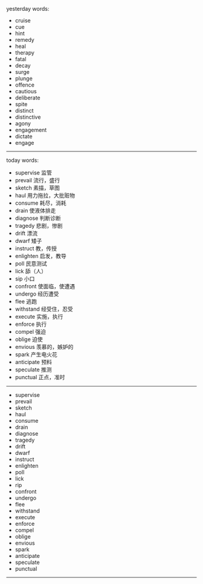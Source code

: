 yesterday words:
- cruise
- cue
- hint
- remedy
- heal
- therapy
- fatal
- decay
- surge
- plunge
- offence
- cautious
- deliberate
- spite
- distinct
- distinctive
- agony
- engagement
- dictate
- engage 

---
today words:
- supervise  监管
- prevail  流行，盛行
- sketch  素描，草图
- haul  用力拖拉，大批赃物
- consume  耗尽，消耗
- drain  使液体排走
- diagnose  判断诊断
- tragedy  悲剧，惨剧
- drift  漂流
- dwarf  矮子
- instruct  教，传授
- enlighten  启发，教导
- poll  民意测试
- lick  舔（人）
- sip  小口
- confront  使面临，使遭遇
- undergo  经历遭受
- flee  逃跑
- withstand  经受住，忍受
- execute  实施，执行
- enforce  执行
- compel  强迫
- oblige  迫使
- envious  羡慕的，嫉妒的
- spark  产生电火花
- anticipate  预料
- speculate  推测
- punctual  正点，准时
---
- supervise
- prevail
- sketch
- haul
- consume
- drain
- diagnose
- tragedy
- drift
- dwarf
- instruct
- enlighten
- poll
- lick
- rip
- confront
- undergo
- flee
- withstand
- execute
- enforce
- compel
- oblige
- envious
- spark
- anticipate
- speculate
- punctual
---
